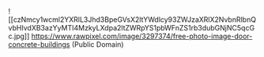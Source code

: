 ![[czNmcy1wcml2YXRlL3Jhd3BpeGVsX2ltYWdlcy93ZWJzaXRlX2NvbnRlbnQvbHIvdXB3azYyMTI4MzkyLXdpa2ltZWRpYS1pbWFnZS1rb3dubGNjNC5qcGc.jpg]]
https://www.rawpixel.com/image/3297374/free-photo-image-door-concrete-buildings (Public Domain)